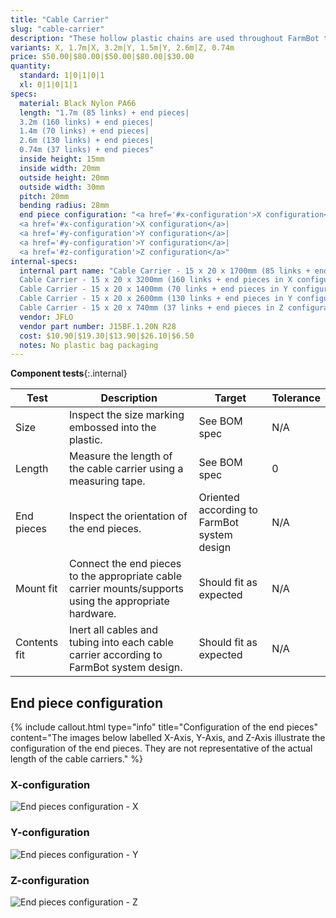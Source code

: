 ```yaml
---
title: "Cable Carrier"
slug: "cable-carrier"
description: "These hollow plastic chains are used throughout FarmBot to manage cables and tubing along each of the three axes."
variants: X, 1.7m|X, 3.2m|Y, 1.5m|Y, 2.6m|Z, 0.74m
price: $50.00|$80.00|$50.00|$80.00|$30.00
quantity:
  standard: 1|0|1|0|1
  xl: 0|1|0|1|1
specs:
  material: Black Nylon PA66
  length: "1.7m (85 links) + end pieces|
  3.2m (160 links) + end pieces|
  1.4m (70 links) + end pieces|
  2.6m (130 links) + end pieces|
  0.74m (37 links) + end pieces"
  inside height: 15mm
  inside width: 20mm
  outside height: 20mm
  outside width: 30mm
  pitch: 20mm
  bending radius: 28mm
  end piece configuration: "<a href='#x-configuration'>X configuration</a>|
  <a href='#x-configuration'>X configuration</a>|
  <a href='#y-configuration'>Y configuration</a>|
  <a href='#y-configuration'>Y configuration</a>|
  <a href='#z-configuration'>Z configuration</a>"
internal-specs:
  internal part name: "Cable Carrier - 15 x 20 x 1700mm (85 links + end pieces in X configuration)|
  Cable Carrier - 15 x 20 x 3200mm (160 links + end pieces in X configuration)|
  Cable Carrier - 15 x 20 x 1400mm (70 links + end pieces in Y configuration)|
  Cable Carrier - 15 x 20 x 2600mm (130 links + end pieces in Y configuration)|
  Cable Carrier - 15 x 20 x 740mm (37 links + end pieces in Z configuration)"
  vendor: JFLO
  vendor part number: J15BF.1.20N R28
  cost: $10.90|$19.30|$13.90|$26.10|$6.50
  notes: No plastic bag packaging
---
```


**Component tests**{:.internal}

|Test         |Description  |Target       |Tolerance    |
|-------------|-------------|-------------|-------------|
|Size         |Inspect the size marking embossed into the plastic.|See BOM spec|N/A
|Length       |Measure the length of the cable carrier using a measuring tape.|See BOM spec|0
|End pieces   |Inspect the orientation of the end pieces.|Oriented according to FarmBot system design|N/A
|Mount fit    |Connect the end pieces to the appropriate cable carrier mounts/supports using the appropriate hardware.|Should fit as expected|N/A
|Contents fit |Inert all cables and tubing into each cable carrier according to FarmBot system design.|Should fit as expected|N/A

## End piece configuration

{%
include callout.html
type="info"
title="Configuration of the end pieces"
content="The images below labelled X-Axis, Y-Axis, and Z-Axis illustrate the configuration of the end pieces. They are not representative of the actual length of the cable carriers."
%}

### X-configuration

![End pieces configuration - X](_images/cable_carrier_end_piece_configuration_x.jpg)

### Y-configuration

![End pieces configuration - Y](_images/cable_carrier_end_piece_configuration_y.jpg)

### Z-configuration

![End pieces configuration - Z](_images/cable_carrier_end_piece_configuration_z.jpg)
